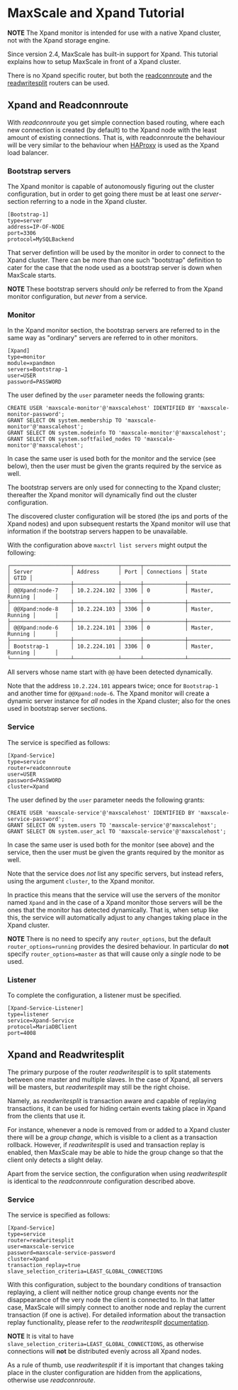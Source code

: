 # MaxScale and Xpand Tutorial

**NOTE** The Xpand monitor is intended for use with a native Xpand
cluster, not with the Xpand storage engine.

Since version 2.4, MaxScale has built-in support for Xpand. This
tutorial explains how to setup MaxScale in front of a Xpand
cluster.

There is no Xpand specific router, but both the
[readconnroute](../Routers/ReadConnRoute.md) and
the [readwritesplit](../Routers/ReadWriteSplit.md) routers can be
used.

## Xpand and Readconnroute

With _readconnroute_ you get simple connection based routing, where
each new connection is created (by default) to the Xpand node with
the least amount of existing connections. That is, with readconnroute
the behaviour will be very similar to the behaviour when
[HAProxy](http://www.haproxy.org) is used as the Xpand load
balancer.

### Bootstrap servers

The Xpand monitor is capable of autonomously figuring out the cluster
configuration, but in order to get going there must be at least one
_server_-section referring to a node in the Xpand cluster.
```
[Bootstrap-1]
type=server
address=IP-OF-NODE
port=3306
protocol=MySQLBackend
```
That server defintion will be used by the monitor in order to connect
to the Xpand cluster. There can be more than one such "bootstrap"
definition to cater for the case that the node used as a bootstrap
server is down when MaxScale starts.

**NOTE** These bootstrap servers should _only_ be referred to from the
 Xpand monitor configuration, but _never_ from a service.

### Monitor

In the Xpand monitor section, the bootstrap servers are referred to
in the same way as "ordinary" servers are referred to in other monitors.

```
[Xpand]
type=monitor
module=xpandmon
servers=Bootstrap-1
user=USER
password=PASSWORD
```

The user defined by the `user` parameter needs the following grants:
```
CREATE USER 'maxscale-monitor'@'maxscalehost' IDENTIFIED BY 'maxscale-monitor-password';
GRANT SELECT ON system.membership TO 'maxscale-monitor'@'maxscalehost';
GRANT SELECT ON system.nodeinfo TO 'maxscale-monitor'@'maxscalehost';
GRANT SELECT ON system.softfailed_nodes TO 'maxscale-monitor'@'maxscalehost';
```
In case the same user is used both for the monitor and the service (see below),
then the user must be given the grants required by the service as well.

The bootstrap servers are only used for connecting to the Xpand
cluster; thereafter the Xpand monitor will dynamically find out the
cluster configuration.

The discovered cluster configuration will be stored (the ips and ports
of the Xpand nodes) and upon subsequent restarts the Xpand
monitor will use that information if the bootstrap servers happen to
be unavailable.

With the configuration above `maxctrl list servers` might output
the following:
```
┌───────────────────┬──────────────┬──────┬─────────────┬─────────────────┬──────┐
│ Server            │ Address      │ Port │ Connections │ State           │ GTID │
├───────────────────┼──────────────┼──────┼─────────────┼─────────────────┼──────┤
│ @@Xpand:node-7    │ 10.2.224.102 │ 3306 │ 0           │ Master, Running │      │
├───────────────────┼──────────────┼──────┼─────────────┼─────────────────┼──────┤
│ @@Xpand:node-8    │ 10.2.224.103 │ 3306 │ 0           │ Master, Running │      │
├───────────────────┼──────────────┼──────┼─────────────┼─────────────────┼──────┤
│ @@Xpand:node-6    │ 10.2.224.101 │ 3306 │ 0           │ Master, Running │      │
├───────────────────┼──────────────┼──────┼─────────────┼─────────────────┼──────┤
│ Bootstrap-1       │ 10.2.224.101 │ 3306 │ 0           │ Master, Running │      │
└───────────────────┴──────────────┴──────┴─────────────┴─────────────────┴──────┘
```
All servers whose name start with `@@` have been detected dynamically.

Note that the address `10.2.224.101` appears twice; once for
`Bootstrap-1` and another time for `@@Xpand:node-6`. The Xpand
monitor will create a dynamic server instance for _all_ nodes in the
Xpand cluster; also for the ones used in bootstrap server sections.

### Service

The service is specified as follows:
```
[Xpand-Service]
type=service
router=readconnroute
user=USER
password=PASSWORD
cluster=Xpand
```

The user defined by the `user` parameter needs the following grants:
```
CREATE USER 'maxscale-service'@'maxscalehost' IDENTIFIED BY 'maxscale-service-password';
GRANT SELECT ON system.users TO 'maxscale-service'@'maxscalehost';
GRANT SELECT ON system.user_acl TO 'maxscale-service'@'maxscalehost';
```
In case the same user is used both for the monitor (see above) and the service,
then the user must be given the grants required by the monitor as well.

Note that the service does *not* list any specific servers, but
instead refers, using the argument `cluster`, to the Xpand monitor.

In practice this means that the service will use the servers of the
monitor named `Xpand` and in the case of a Xpand monitor those
servers will be the ones that the monitor has detected
dynamically. That is, when setup like this, the service will
automatically adjust to any changes taking place in the Xpand
cluster.

**NOTE** There is no need to specify any `router_options`, but the
default `router_options=running` provides the desired behaviour.
In particular do **not** specify `router_options=master` as that will
cause only a _single_ node to be used.

### Listener

To complete the configuration, a listener must be specified.
```
[Xpand-Service-Listener]
type=listener
service=Xpand-Service
protocol=MariaDBClient
port=4008
```

## Xpand and Readwritesplit

The primary purpose of the router _readwritesplit_ is to split
statements between one master and multiple slaves. In the case of
Xpand, all servers will be masters, but _readwritesplit_ may still
be the right choise.

Namely, as _readwritesplit_ is transaction aware and capable of
replaying transactions, it can be used for hiding certain events
taking place in Xpand from the clients that use it.

For instance, whenever a node is removed from or added to a Xpand
cluster there will be a _group change_, which is visible to a client
as a transaction rollback. However, if _readwritesplit_ is used and
transaction replay is enabled, then MaxScale may be able to hide the
group change so that the client only detects a slight delay.

Apart from the service section, the configuration when using
_readwritesplit_ is identical to the _readconnroute_ configuration
described above.

### Service

The service is specified as follows:
```
[Xpand-Service]
type=service
router=readwritesplit
user=maxscale-service
password=maxscale-service-password
cluster=Xpand
transaction_replay=true
slave_selection_criteria=LEAST_GLOBAL_CONNECTIONS
```
With this configuration, subject to the boundary conditions of
transaction replaying, a client will neither notice group change
events nor the disappearance of the very node the client is connected
to. In that latter case, MaxScale will simply connect to another node
and replay the current transaction (if one is active). For detailed
information about the transaction replay functionality, please refer
to the _readwritesplit_
[documentation](../Routers/ReadWriteSplit.md#transaction_replay).

**NOTE** It is vital to have
`slave_selection_criteria=LEAST_GLOBAL_CONNECTIONS`, as otherwise
connections will **not** be distributed evenly across all Xpand
nodes.

As a rule of thumb, use _readwritesplit_ if it is important that
changes taking place in the cluster configuration are hidden from the
applications, otherwise use _readconnroute_.
